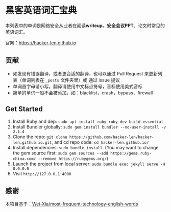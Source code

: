# 黑客英语词汇宝典

本列表中的单词是网络安全从业者在阅读**writeup、安全会议PPT**、论文时常见的英语词汇。

官网：https://hacker-len.github.io

## 贡献

- 如发现有错误翻译，或者更合适的翻译，也可以通过 Pull Request 来更新列表（单词列表在 `_posts` 文件夹里）或 通过 issue 提议
- 单词首字母请小写，翻译请使用中文标点符号，音标使用美式音标
- 简单的单词一般不会被添加，如：blacklist，crash，bypass，firewall


## Get Started

1. Install Ruby and dep: `sudo apt install ruby ruby-dev build-essential`
2. Install Bundler globally: `sudo gem install bundler --no-user-install -v 2.1.4`
3. Clone the repo: `git clone https://github.com/hacker-len/hacker-len.github.io.git`, and cd repo code: `cd hacker-len.github.io/`
4. Install dependencies: `sudo bundle install`. (You may want to change the gem source first: `sudo gem sources --add https://gems.ruby-china.com/ --remove https://rubygems.org/`)
5. Launch the project from local server: `sudo bundle exec jekyll serve -H 0.0.0.0`
6. Visit `http://127.0.0.1:4000`

## 感谢
本项目基于：[Wei-Xia/most-frequent-technology-english-words](https://github.com/Wei-Xia/most-frequent-technology-english-words)
